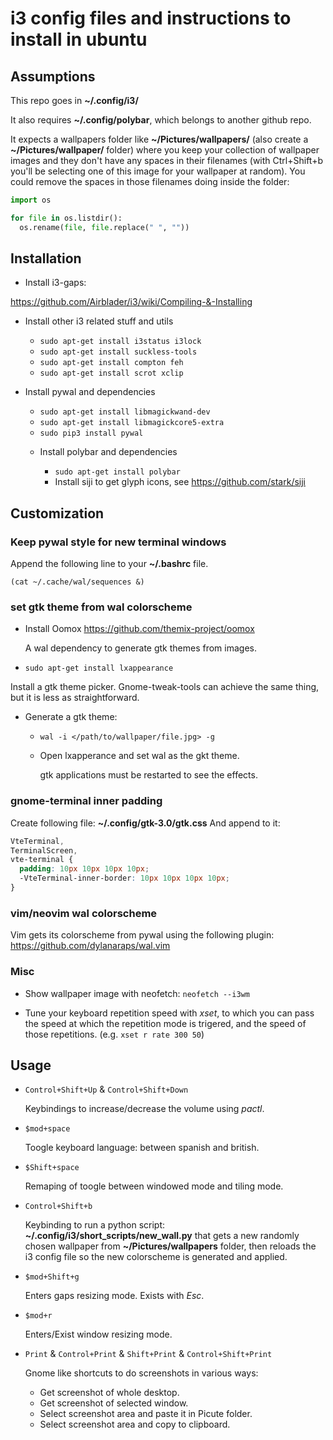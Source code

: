 # i3 config files and instructions to install in ubuntu


## Assumptions


This repo goes in **~/.config/i3/**

It also requires **~/.config/polybar**, which belongs to another github repo.

It expects a wallpapers folder like **~/Pictures/wallpapers/** (also create a **~/Pictures/wallpaper/** folder) where you keep your collection of wallpaper images and they don't have any spaces in their filenames (with Ctrl+Shift+b you'll be selecting one of this image for your wallpaper at random).
You could remove the spaces in those filenames doing inside the folder:
```python
import os

for file in os.listdir():
  os.rename(file, file.replace(" ", ""))
```


## Installation


* Install i3-gaps:

https://github.com/Airblader/i3/wiki/Compiling-&-Installing

* Install other i3 related stuff and utils

  + `sudo apt-get install i3status i3lock`
  + `sudo apt-get install suckless-tools`
  + `sudo apt-get install compton feh`
  + `sudo apt-get install scrot xclip`


* Install pywal and dependencies

  + `sudo apt-get install libmagickwand-dev`
  + `sudo apt-get install libmagickcore5-extra`
  + `sudo pip3 install pywal`

  * Install polybar and dependencies

    + `sudo apt-get install polybar`
    + Install siji to get glyph icons, see https://github.com/stark/siji



## Customization


### Keep pywal style for new terminal windows

Append the following line to your **~/.bashrc** file.

`(cat ~/.cache/wal/sequences &)`

### set gtk theme from wal colorscheme
* Install Oomox https://github.com/themix-project/oomox

  A wal dependency to generate gtk themes from images.

* `sudo apt-get install lxappearance`

Install a gtk theme picker. Gnome-tweak-tools can achieve the same thing, but it is less as straightforward.

* Generate a gtk theme:

  + `wal -i </path/to/wallpaper/file.jpg> -g`

  + Open lxapperance and set wal as the gkt theme.

    gtk applications must be restarted to see the effects.


### gnome-terminal inner padding

Create following file: **~/.config/gtk-3.0/gtk.css**
And append to it: 
```css
VteTerminal,
TerminalScreen,
vte-terminal {
  padding: 10px 10px 10px 10px;
  -VteTerminal-inner-border: 10px 10px 10px 10px;
}
```


### vim/neovim wal colorscheme

Vim gets its colorscheme from pywal using the following plugin: https://github.com/dylanaraps/wal.vim

### Misc

* Show wallpaper image with neofetch: `neofetch --i3wm`

* Tune your keyboard repetition speed with *xset*, to which you can pass the speed at which the repetition mode is trigered, and the speed of those repetitions. (e.g. `xset r rate 300 50`)



## Usage


* `Control+Shift+Up` & `Control+Shift+Down`

  Keybindings to increase/decrease the volume using *pactl*.

* `$mod+space`

  Toogle keyboard language: between spanish and british.

* `$Shift+space`

  Remaping of toogle between windowed mode and tiling mode.

* `Control+Shift+b`
  
  Keybinding to run a python script: **~/.config/i3/short_scripts/new_wall.py** that gets a new randomly chosen wallpaper from **~/Pictures/wallpapers** folder, then reloads the i3 config file so the new colorscheme is generated and applied.

* `$mod+Shift+g`

  Enters gaps resizing mode. Exists with *Esc*.

* `$mod+r`

  Enters/Exist window resizing mode.

* `Print` & `Control+Print` & `Shift+Print` & `Control+Shift+Print`

  Gnome like shortcuts to do screenshots in various ways:
  + Get screenshot of whole desktop.
  + Get screenshot of selected window.
  + Select screenshot area and paste it in Picute folder.
  + Select screenshot area and copy to clipboard.

